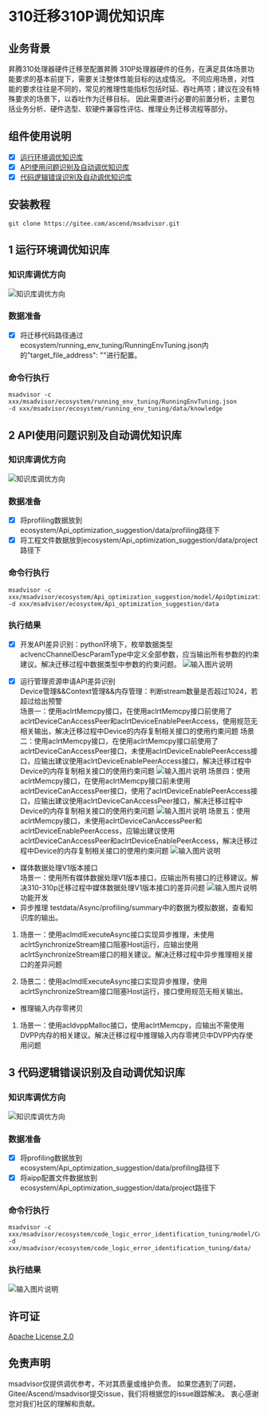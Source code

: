 # 310迁移310P调优知识库

## 业务背景

昇腾310处理器硬件迁移至配置昇腾 310P处理器硬件的任务，在满足具体场景功能要求的基本前提下，需要关注整体性能目标的达成情况。
不同应用场景，对性能的要求往往是不同的，常见的推理性能指标包括时延、吞吐两项；建议在没有特殊要求的场景下，以吞吐作为迁移目标。
因此需要进行必要的前置分析，主要包括业务分析、硬件选型、软硬件兼容性评估、推理业务迁移流程等部分。


## 组件使用说明

- [x]  [运行环境调优知识库](#1-运行环境调优知识库)
- [x]  [API使用问题识别及自动调优知识库](#2-API使用问题识别及自动调优知识库)
- [x]  [代码逻辑错误识别及自动调优知识库](#3-代码逻辑错误识别及自动调优知识库)

## 安装教程

```shell
git clone https://gitee.com/ascend/msadvisor.git

```
## 1 运行环境调优知识库
### 知识库调优方向
![知识库调优方向](running_env_tuning/doc/running_env_tuning.PNG)
### 数据准备
- [x] 将迁移代码路径通过ecosystem/running_env_tuning/RunningEnvTuning.json内的"target_file_address": ""进行配置。
### 命令行执行
```shell
msadvisor -c xxx/msadvisor/ecosystem/running_env_tuning/RunningEnvTuning.json 
-d xxx/msadvisor/ecosystem/running_env_tuning/data/knowledge

```
## 2 API使用问题识别及自动调优知识库
### 知识库调优方向
![知识库调优方向](Api_optimization_suggestion/doc/Api_optimization_suggestion.PNG)
### 数据准备
- [x] 将profiling数据放到ecosystem/Api_optimization_suggestion/data/profiling路径下
- [x] 将工程文件数据放到ecosystem/Api_optimization_suggestion/data/project路径下
### 命令行执行
```shell
msadvisor -c xxx/msadvisor/ecosystem/Api_optimization_suggestion/model/ApiOptimizationSuggestion.json 
-d xxx/msadvisor/ecosystem/Api_optimization_suggestion/data

```
### 执行结果
- [x] 开发API差异识别：python环境下，枚举数据类型aclvencChannelDescParamType中定义全部参数，应当输出所有参数的约束建议。解决迁移过程中数据类型中参数的约束问题。
![输入图片说明](docs/img/Api_optimization_suggestion_img1.png)

- [x] 运行管理资源申请API差异识别  
Device管理&&Context管理&&内存管理：判断stream数量是否超过1024，若超过给出预警  
场景一：使用aclrtMemcpy接口，在使用aclrtMemcpy接口前使用了aclrtDeviceCanAccessPeer和aclrtDeviceEnablePeerAccess，使用规范无相关输出，解决迁移过程中Device的内存复制相关接口的使用约束问题
场景二：使用aclrtMemcpy接口，在使用aclrtMemcpy接口前使用了aclrtDeviceCanAccessPeer接口，未使用aclrtDeviceEnablePeerAccess接口，应输出建议使用aclrtDeviceEnablePeerAccess接口，解决迁移过程中Device的内存复制相关接口的使用约束问题
![输入图片说明](docs/img/Api_optimization_suggestion_img2.png)
场景四：使用aclrtMemcpy接口，在使用aclrtMemcpy接口前未使用aclrtDeviceCanAccessPeer接口，使用了aclrtDeviceEnablePeerAccess接口，应输出建议使用aclrtDeviceCanAccessPeer接口，解决迁移过程中Device的内存复制相关接口的使用约束问题
![输入图片说明](docs/img/Api_optimization_suggestion_img3.png)
场景五：使用aclrtMemcpy接口，未使用aclrtDeviceCanAccessPeer和aclrtDeviceEnablePeerAccess，应输出建议使用aclrtDeviceCanAccessPeer和aclrtDeviceEnablePeerAccess，解决迁移过程中Device的内存复制相关接口的使用约束问题
![输入图片说明](docs/img/Api_optimization_suggestion_img4.png)

* 媒体数据处理V1版本接口  
场景一：使用所有媒体数据处理V1版本接口，应输出所有接口的迁移建议。解决310-310p迁移过程中媒体数据处理V1版本接口的差异问题
![输入图片说明](docs/img/Api_optimization_suggestion_img5.png)
功能开发
* 异步推理
  testdata/Async/profiling/summary中的数据为模拟数据，查看知识库的输出。
  
1. 场景一：使用aclmdlExecuteAsync接口实现异步推理，未使用aclrtSynchronizeStream接口阻塞Host运行，应输出使用aclrtSynchronizeStream接口的相关建议。解决迁移过程中异步推理相关接口的差异问题
			 
2. 场景二：使用aclmdlExecuteAsync接口实现异步推理，使用aclrtSynchronizeStream接口阻塞Host运行，接口使用规范无相关输出。
* 推理输入内存零拷贝
1. 场景一：使用acldvppMalloc接口，使用aclrtMemcpy，应输出不需使用DVPP内存的相关建议。解决迁移过程中推理输入内存零拷贝中DVPP内存使用问题
 
## 3 代码逻辑错误识别及自动调优知识库
### 知识库调优方向
![知识库调优方向](code_logic_error_identification_tuning/doc/code_logic_error_identification_tuning.PNG)
### 数据准备
- [x] 将profiling数据放到ecosystem/Api_optimization_suggestion/data/profiling路径下
- [x] 将aipp配置文件数据放到ecosystem/Api_optimization_suggestion/data/project路径下
### 命令行执行
```shell
msadvisor -c xxx/msadvisor/ecosystem/code_logic_error_identification_tuning/model/CodeLogicErrorIdentiTuning.json 
-d xxx/msadvisor/ecosystem/code_logic_error_identification_tuning/data/

```
### 执行结果
![输入图片说明](docs/img/code_logic_error_identification_tuning_ans.png)
## 许可证

[Apache License 2.0](LICENSE)

## 免责声明

msadvisor仅提供调优参考，不对其质量或维护负责。
如果您遇到了问题，Gitee/Ascend/msadvisor提交issue，我们将根据您的issue跟踪解决。
衷心感谢您对我们社区的理解和贡献。
